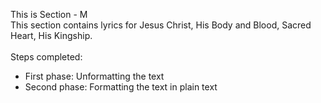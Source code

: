 This is Section - M<br>
This section contains lyrics for Jesus Christ, His Body and Blood, Sacred Heart, His Kingship.<br><br>
Steps completed:<br>
- First phase: Unformatting the text<br>
- Second phase: Formatting the text in plain text<br>
